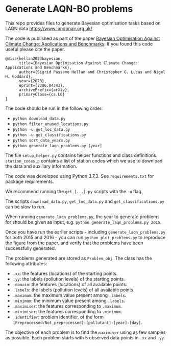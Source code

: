 # Generate LAQN-BO problems
This repo provides files to generate Bayesian optimisation tasks based on LAQN data https://www.londonair.org.uk/

The code is published as part of the paper [Bayesian Optimisation Against Climate Change: Applications and Benchmarks](https://arxiv.org/abs/2306.04343).
If you found this code useful please cite the paper. 
```
@misc{hellan2023bayesian,
      title={Bayesian Optimisation Against Climate Change: Applications and Benchmarks}, 
      author={Sigrid Passano Hellan and Christopher G. Lucas and Nigel H. Goddard},
      year={2023},
      eprint={2306.04343},
      archivePrefix={arXiv},
      primaryClass={cs.LG}
}
```

The code should be run in the following order:
* `python download_data.py`
* `python filter_unused_locations.py`
* `python -u get_loc_data.py`
* `python -u get_classifications.py`
* `python sort_data_years.py`
* `python generate_laqn_problems.py [year]`

The file `setup_helper.py` contains helper functions and class definitions.
`station_codes.p` contains a list of station codes which we use to download the data and auxiliary information.

The code was developed using Python 3.7.3. See `requirements.txt` for package requirements.

We recommend running the `get_[...].py` scripts with the `-u` flag.

The scripts `download_data.py`, `get_loc_data.py` and `get_classifications.py` can be slow to run.

When running `generate_laqn_problems.py`, the year to generate problems for should be given as input, e.g. `python generate_laqn_problems.py 2015`.

Once you have run the earlier scripts - including `generate_laqn_problems.py` for both 2015 and 2016 - you can run `python plot_problems.py` to reproduce the figure from the paper, and verify that the problems have been successfully generated.

The problems generated are stored as `Problem_obj`. The class has the following attributes:
* `.xx`: the features (locations) of the starting points.
* `.yy`: the labels (pollution levels) of the starting points.
* `.domain`: the features (locations) of all available points.
* `.labels`: the labels (pollution levels) of all available points.
* `.maximum`: the maximum value present among `.labels`.
* `.minimum`: the minimum value present among `.labels`.
* `.maximiser`: the features corresponding to `.maximum`.
* `.minimiser`: the features corresponding to `.minimum`.
* `.identifier`: problem identifier, of the form `[Preprocessed/Not_preprocessed]-[pollutant]-[year]-[day]`.

The objective of each problem is to find the `maximiser` using as few samples as possible. Each problem starts with 5 observed data points in `.xx` and `.yy`.
